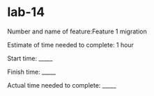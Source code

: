 # lab-14

Number and name of feature:Feature 1 migration

Estimate of time needed to complete: 1 hour

Start time: _____

Finish time: _____

Actual time needed to complete: _____